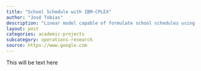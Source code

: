 ```yaml
---
title: "School Schedule with IBM-CPLEX"
author: "José Tobias"
description: "Linear model capable of formulate school schedules using various quality objectives such as window removal"
layout: post
categories: academic-projects
subcategory: operations-research
source: https://www.google.com
---
```


This will be text here